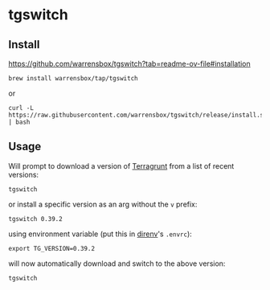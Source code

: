 # tgswitch


## Install
<https://github.com/warrensbox/tgswitch?tab=readme-ov-file#installation>

```shell
brew install warrensbox/tap/tgswitch
```

or

```shell
curl -L https://raw.githubusercontent.com/warrensbox/tgswitch/release/install.sh | bash
```

## Usage

Will prompt to download a version of [Terragrunt](terragrunt) from a list of recent versions:

```shell
tgswitch
```

or install a specific version as an arg without the `v` prefix:

```shell
tgswitch 0.39.2
```

using environment variable (put this in [direnv](direnv.md)'s `.envrc`):

```shell
export TG_VERSION=0.39.2
```

will now automatically download and switch to the above version:

```shell
tgswitch
```

